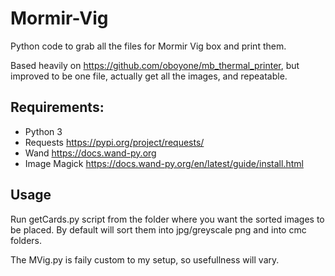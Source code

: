 # Mormir-Vig
Python code to grab all the files for Mormir Vig box and print them.

Based heavily on https://github.com/oboyone/mb_thermal_printer, but improved to be one file, actually get all the images, and repeatable.

## Requirements:
- Python 3
- Requests https://pypi.org/project/requests/
- Wand https://docs.wand-py.org
- Image Magick https://docs.wand-py.org/en/latest/guide/install.html

## Usage
Run getCards.py script from the folder where you want the sorted images to be placed.
By default will sort them into jpg/greyscale png and into cmc folders.

The MVig.py is faily custom to my setup, so usefullness will vary.

